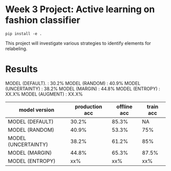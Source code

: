 # Week 3 Project: Active learning on fashion classifier

```
pip install -e .
```

This project will investigate various strategies to identify elements for relabeling.


# Results
MODEL (DEFAULT).    : 30.2%
MODEL (RANDOM)      : 40.9%
MODEL (UNCERTAINTY) : 38.2%
MODEL (MARGIN)      : 44.8%
MODEL (ENTROPY)     : XX.X%
MODEL (AUGMENT)     : XX.X%


|model version|production acc|offline acc|train acc|
|-------------|---------------|-----------|--------|
|MODEL (DEFAULT) |30.2%|85.3%|NA|
|MODEL (RANDOM)  |40.9%|53.3%|75%|
|MODEL (UNCERTAINTY)|38.2%|61.2%|85%|
|MODEL (MARGIN)|44.8%|65.3%|87.5%|
|MODEL (ENTROPY)|xx%|xx%|xx%|

